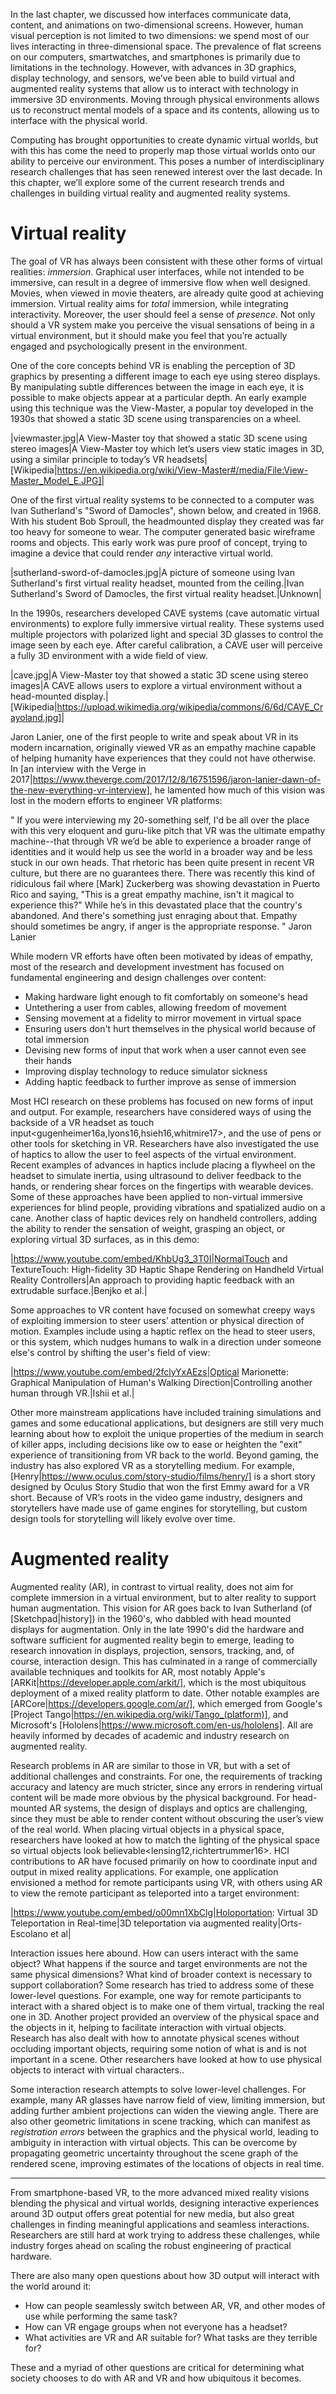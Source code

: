 In the last chapter, we discussed how interfaces communicate data, content, and animations on two-dimensional screens. However, human visual perception is not limited to two dimensions: we spend most of our lives interacting in three-dimensional space. The prevalence of flat screens on our computers, smartwatches, and smartphones is primarily due to limitations in the technology. However, with advances in 3D graphics, display technology, and sensors, we’ve been able to build virtual and augmented reality systems that allow us to interact with technology in immersive 3D environments. Moving through physical environments allows us to reconstruct mental models of a space and its contents, allowing us to interface with the physical world. 

Computing has brought opportunities to create dynamic virtual worlds, but with this has come the need to properly map those virtual worlds onto our ability to perceive our environment. This poses a number of interdisciplinary research challenges that has seen renewed interest over the last decade. In this chapter, we’ll explore some of the current research trends and challenges in building virtual reality and augmented reality systems. 

# Virtual reality

The goal of VR has always been consistent with these other forms of virtual realities: *immersion*. Graphical user interfaces, while not intended to be immersive, can result in a degree of immersive flow when well designed. Movies, when viewed in movie theaters, are already quite good at achieving immersion. Virtual reality aims for _total_ immersion, while integrating interactivity. Moreover, the user should feel a sense of *presence*. Not only should a VR system make you perceive the visual sensations of being in a virtual environment, but it should make you feel that you’re actually engaged and psychologically present in the environment. 

One of the core concepts behind VR is enabling the perception of 3D graphics by presenting a different image to each eye using stereo displays. By manipulating subtle differences between the image in each eye, it is possible to make objects appear at a particular depth. An early example using this technique was the View-Master, a popular toy developed in the 1930s that showed a static 3D scene using transparencies on a wheel. 

|viewmaster.jpg|A View-Master toy that showed a static 3D scene using stereo images|A View-Master toy which let’s users view static images in 3D, using a similar principle to today’s VR headsets|[Wikipedia|https://en.wikipedia.org/wiki/View-Master#/media/File:View-Master_Model_E.JPG]|

One of the first virtual reality systems to be connected to a computer was Ivan Sutherland's "Sword of Damocles", shown below, and created in 1968. With his student Bob Sproull, the headmounted display they created was far too heavy for someone to wear. The computer generated basic wireframe rooms and objects. This early work was pure proof of concept, trying to imagine a device that could render _any_ interactive virtual world. 

|sutherland-sword-of-damocles.jpg|A picture of someone using Ivan Sutherland's first virtual reality headset, mounted from the ceiling.|Ivan Sutherland's Sword of Damocles, the first virtual reality headset.|Unknown|

In the 1990s, researchers developed CAVE systems (cave automatic virtual environments) to explore fully immersive virtual reality. These systems used multiple projectors with polarized light and special 3D glasses to control the image seen by each eye. After careful calibration, a CAVE user will perceive a fully 3D environment with a wide field of view. 

|cave.jpg|A View-Master toy that showed a static 3D scene using stereo images|A CAVE allows users to explore a virtual environment without a head-mounted display.|[Wikipedia|https://upload.wikimedia.org/wikipedia/commons/6/6d/CAVE_Crayoland.jpg]|

Jaron Lanier, one of the first people to write and speak about VR in its modern incarnation, originally viewed VR as an empathy machine capable of helping humanity have experiences that they could not have otherwise. In [an interview with the Verge in 2017|https://www.theverge.com/2017/12/8/16751596/jaron-lanier-dawn-of-the-new-everything-vr-interview], he lamented how much of this vision was lost in the modern efforts to engineer VR platforms:

"
If you were interviewing my 20-something self, I'd be all over the place with this very eloquent and guru-like pitch that VR was the ultimate empathy machine--that through VR we’d be able to experience a broader range of identities and it would help us see the world in a broader way and be less stuck in our own heads. That rhetoric has been quite present in recent VR culture, but there are no guarantees there. There was recently this kind of ridiculous fail where \[Mark\] Zuckerberg was showing devastation in Puerto Rico and saying, "This is a great empathy machine, isn't it magical to experience this?" While he’s in this devastated place that the country's abandoned. And there's something just enraging about that. Empathy should sometimes be angry, if anger is the appropriate response.
" Jaron Lanier

While modern VR efforts have often been motivated by ideas of empathy, most of the research and development investment has focused on fundamental engineering and design challenges over content:

* Making hardware light enough to fit comfortably on someone's head
* Untethering a user from cables, allowing freedom of movement
* Sensing movement at a fidelity to mirror movement in virtual space
* Ensuring users don't hurt themselves in the physical world because of total immersion
* Devising new forms of input that work when a user cannot even see their hands
* Improving display technology to reduce simulator sickness
* Adding haptic feedback to further improve as sense of immersion

Most HCI research on these problems has focused on new forms of input and output. For example, researchers have considered ways of using the backside of a VR headset as touch input<gugenheimer16a,lyons16,hsieh16,whitmire17>, and the use of pens or other tools for sketching in VR<arora17>. Researchers have also investigated the use of haptics to allow the user to feel aspects of the virtual environment. Recent examples of advances in haptics include placing a flywheel on the headset to simulate inertia<gugenheimer16b>, using ultrasound to deliver feedback to the hands<long14>, or rendering shear forces on the fingertips with wearable devices<schorr17>. Some of these approaches have been applied to non-virtual immersive experiences for blind people, providing vibrations and spatialized audio on a cane<siu20>. Another class of haptic devices rely on handheld controllers, adding the ability to render the sensation of weight<zenner17>, grasping an object<choi17>, or exploring virtual 3D surfaces<benko16>, as in this demo:

|https://www.youtube.com/embed/KhbUg3_3T0I|NormalTouch and TextureTouch: High-fidelity 3D Haptic Shape Rendering on Handheld Virtual Reality Controllers|An approach to providing haptic feedback with an extrudable surface.|Benjko et al.<benko16>|

Some approaches to VR content have focused on somewhat creepy ways of exploiting immersion to steer users’ attention or physical direction of motion. Examples include using a haptic reflex on the head to steer users<kon17>, or this system, which nudges humans to walk in a direction under someone else's control by shifting the user's field of view<ishii16>:

|https://www.youtube.com/embed/2fclyYxAEzs|Optical Marionette: Graphical Manipulation of Human's Walking Direction|Controlling another human through VR.|Ishii et al.<ishii16>|

Other more mainstream applications have included training simulations and games<zyda05> and some educational applications<pan06>, but designers are still very much learning about how to exploit the unique properties of the medium in search of killer apps, including decisions like ow to ease or heighten the "exit" experience of transitioning from VR back to the world<knibbe18>. Beyond gaming, the industry has also explored VR as a storytelling medium. For example, [Henry|https://www.oculus.com/story-studio/films/henry/] is a short story designed by Oculus Story Studio that won the first Emmy award for a VR short. Because of VR’s roots in the video game industry, designers and storytellers have made use of game engines for storytelling, but custom design tools for storytelling will likely evolve over time. 

# Augmented reality

Augmented reality (AR), in contrast to virtual reality, does not aim for complete immersion in a virtual environment, but to alter reality to support human augmentation. This vision for AR goes back to Ivan Sutherland (of [Sketchpad|history]) in the 1960's, who dabbled with head mounted displays for augmentation. Only in the late 1990's did the hardware and software sufficient for augmented reality begin to emerge, leading to research innovation in displays, projection, sensors, tracking, and, of course, interaction design<azuma01>. This has culminated in a range of commercially available techniques and toolkits for AR, most notably Apple's [ARKit|https://developer.apple.com/arkit/], which is the most ubiquitous deployment of a mixed reality platform to date. Other notable examples are [ARCore|https://developers.google.com/ar/], which emerged from Google's [Project Tango|https://en.wikipedia.org/wiki/Tango_(platform)], and Microsoft's [Hololens|https://www.microsoft.com/en-us/hololens]. All are heavily informed by decades of academic and industry research on augmented reality. 

Research problems in AR are similar to those in VR, but with a set of additional challenges and constraints. For one, the requirements of tracking accuracy and latency are much stricter, since any errors in rendering virtual content will be made more obvious by the physical background. For head-mounted AR systems, the design of displays and optics are challenging, since they must be able to render content without obscuring the user’s view of the real world. When placing virtual objects in a physical space, researchers have looked at how to match the lighting of the physical space so virtual objects look believable<lensing12,richtertrummer16>. HCI contributions to AR have focused primarily on how to coordinate input and output in mixed reality applications. For example, one application envisioned a method for remote participants using VR, with others using AR to view the remote participant as teleported into a target environment<ortsescolano16>:

|https://www.youtube.com/embed/o00mn1XbClg|Holoportation: Virtual 3D Teleportation in Real-time|3D teleportation via augmented reality|Orts-Escolano et al<ortsescolano16>|

Interaction issues here abound. How can users interact with the same object? What happens if the source and target environments are not the same physical dimensions? What kind of broader context is necessary to support collaboration? Some research has tried to address some of these lower-level questions. For example, one way for remote participants to interact with a shared object is to make one of them virtual, tracking the real one in 3D<oda15>. Another project provided an overview of the physical space and the objects in it, helping to facilitate interaction with virtual objects<bell02>. Research has also dealt with how to annotate physical scenes without occluding important objects, requiring some notion of what is and is not important in a scene<bell01>. Other researchers have looked at how to use physical objects to interact with virtual characters.<cimen17>.

Some interaction research attempts to solve lower-level challenges. For example, many AR glasses have narrow field of view, limiting immersion, but adding further ambient projections can widen the viewing angle<benko15>. There are also other geometric limitations in scene tracking, which can manifest as *registration errors* between the graphics and the physical world, leading to ambiguity in interaction with virtual objects. This can be overcome by propagating geometric uncertainty throughout the scene graph of the rendered scene, improving estimates of the locations of objects in real time<coelho05>. 

---

From smartphone-based VR, to the more advanced mixed reality visions blending the physical and virtual worlds, designing interactive experiences around 3D output offers great potential for new media, but also great challenges in finding meaningful applications and seamless interactions. Researchers are still hard at work trying to address these challenges, while industry forges ahead on scaling the robust engineering of practical hardware. 

There are also many open questions about how 3D output will interact with the world around it:

* How can people seamlessly switch between AR, VR, and other modes of use while performing the same task?
* How can VR engage groups when not everyone has a headset?
* What activities are VR and AR suitable for? What tasks are they terrible for?

These and a myriad of other questions are critical for determining what society chooses to do with AR and VR and how ubiquitous it becomes.